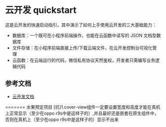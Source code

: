 # 云开发 quickstart

这是云开发的快速启动指引，其中演示了如何上手使用云开发的三大基础能力：

- 数据库：一个既可在小程序前端操作，也能在云函数中读写的 JSON 文档型数据库
- 文件存储：在小程序前端直接上传/下载云端文件，在云开发控制台可视化管理
- 云函数：在云端运行的代码，微信私有协议天然鉴权，开发者只需编写业务逻辑代码

## 参考文档

- [云开发文档](https://developers.weixin.qq.com/miniprogram/dev/wxcloud/basis/getting-started.html)

=======
水果预定项目
[坑]1.cover-view组件一定要设置宽度和高度才能在真机上正常显示（至少在oppo r9s中是这样子的）,并且最好还是嵌套在原生组件中，否则在真机上（至少在oppo r9s中是这样子的）显示不出来

